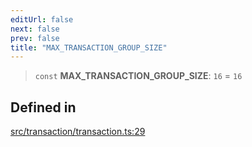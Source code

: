 ```yaml
---
editUrl: false
next: false
prev: false
title: "MAX_TRANSACTION_GROUP_SIZE"
---
```


> `const` **MAX\_TRANSACTION\_GROUP\_SIZE**: `16` = `16`

## Defined in

[src/transaction/transaction.ts:29](https://github.com/algorandfoundation/algokit-utils-ts/blob/e57e96ab17213653e656688e8d7251c0107554cf/src/transaction/transaction.ts#L29)
